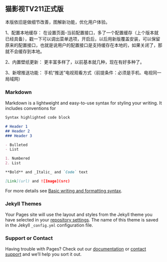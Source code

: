 ## 猫影视TV211正式版

本版依旧是做细节改善，图解新功能，优化用户体验。

1、配置本地缓存：
在设置页面-当前配置接口，多了一个配置缓存（上个版本就已经具备），戳一下可以调出菜单选项，开启后，以后用新版覆盖安装，可以保留原来的配置接口，也就是说用户的配置接口是支持缓存在本地的，如果关闭了，那就不会缓存到本地。

2、内置壁纸更新：
更丰富多样了，以前基本就几种，现在有好多种了。

3、新增推送功能：
手机“推送”电视观看方式（前提条件：必须是手机、电视同一局域网）

### Markdown

Markdown is a lightweight and easy-to-use syntax for styling your writing. It includes conventions for

```markdown
Syntax highlighted code block

# Header 1
## Header 2
### Header 3

- Bulleted
- List

1. Numbered
2. List

**Bold** and _Italic_ and `Code` text

[Link](url) and ![Image](src)
```

For more details see [Basic writing and formatting syntax](https://docs.github.com/en/github/writing-on-github/getting-started-with-writing-and-formatting-on-github/basic-writing-and-formatting-syntax).

### Jekyll Themes

Your Pages site will use the layout and styles from the Jekyll theme you have selected in your [repository settings](https://github.com/liu673cn/top/settings/pages). The name of this theme is saved in the Jekyll `_config.yml` configuration file.

### Support or Contact

Having trouble with Pages? Check out our [documentation](https://docs.github.com/categories/github-pages-basics/) or [contact support](https://support.github.com/contact) and we’ll help you sort it out.
